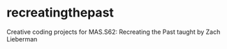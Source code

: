 # recreatingthepast
Creative coding projects for MAS.S62: Recreating the Past taught by Zach Lieberman
